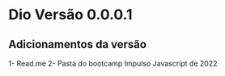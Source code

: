 # Dio Versão 0.0.0.1
## Adicionamentos da versão 
1- Read.me
2- Pasta do bootcamp Impulso Javascript de 2022
